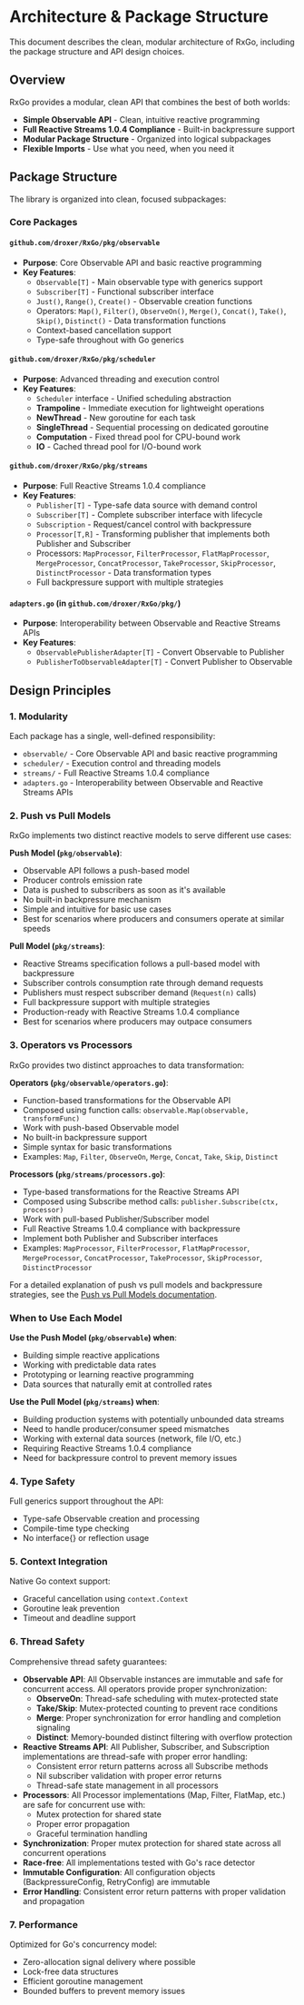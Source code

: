 # Architecture & Package Structure

This document describes the clean, modular architecture of RxGo, including the package structure and API design choices.

## Overview

RxGo provides a modular, clean API that combines the best of both worlds:

- **Simple Observable API** - Clean, intuitive reactive programming
- **Full Reactive Streams 1.0.4 Compliance** - Built-in backpressure support
- **Modular Package Structure** - Organized into logical subpackages
- **Flexible Imports** - Use what you need, when you need it

## Package Structure

The library is organized into clean, focused subpackages:

### Core Packages

#### `github.com/droxer/RxGo/pkg/observable`
- **Purpose**: Core Observable API and basic reactive programming
- **Key Features**:
  - `Observable[T]` - Main observable type with generics support
  - `Subscriber[T]` - Functional subscriber interface
  - `Just()`, `Range()`, `Create()` - Observable creation functions
  - Operators: `Map()`, `Filter()`, `ObserveOn()`, `Merge()`, `Concat()`, `Take()`, `Skip()`, `Distinct()` - Data transformation functions
  - Context-based cancellation support
  - Type-safe throughout with Go generics

#### `github.com/droxer/RxGo/pkg/scheduler`
- **Purpose**: Advanced threading and execution control
- **Key Features**:
  - `Scheduler` interface - Unified scheduling abstraction
  - **Trampoline** - Immediate execution for lightweight operations
  - **NewThread** - New goroutine for each task
  - **SingleThread** - Sequential processing on dedicated goroutine
  - **Computation** - Fixed thread pool for CPU-bound work
  - **IO** - Cached thread pool for I/O-bound work

#### `github.com/droxer/RxGo/pkg/streams`
- **Purpose**: Full Reactive Streams 1.0.4 compliance
- **Key Features**:
  - `Publisher[T]` - Type-safe data source with demand control
  - `Subscriber[T]` - Complete subscriber interface with lifecycle
  - `Subscription` - Request/cancel control with backpressure
  - `Processor[T,R]` - Transforming publisher that implements both Publisher and Subscriber
  - Processors: `MapProcessor`, `FilterProcessor`, `FlatMapProcessor`, `MergeProcessor`, `ConcatProcessor`, `TakeProcessor`, `SkipProcessor`, `DistinctProcessor` - Data transformation types
  - Full backpressure support with multiple strategies

#### `adapters.go` (in `github.com/droxer/RxGo/pkg/`)
- **Purpose**: Interoperability between Observable and Reactive Streams APIs
- **Key Features**:
  - `ObservablePublisherAdapter[T]` - Convert Observable to Publisher
  - `PublisherToObservableAdapter[T]` - Convert Publisher to Observable

## Design Principles

### 1. Modularity
Each package has a single, well-defined responsibility:
- `observable/` - Core Observable API and basic reactive programming
- `scheduler/` - Execution control and threading models
- `streams/` - Full Reactive Streams 1.0.4 compliance
- `adapters.go` - Interoperability between Observable and Reactive Streams APIs

### 2. Push vs Pull Models
RxGo implements two distinct reactive models to serve different use cases:

**Push Model (`pkg/observable`)**:
- Observable API follows a push-based model
- Producer controls emission rate
- Data is pushed to subscribers as soon as it's available
- No built-in backpressure mechanism
- Simple and intuitive for basic use cases
- Best for scenarios where producers and consumers operate at similar speeds

**Pull Model (`pkg/streams`)**:
- Reactive Streams specification follows a pull-based model with backpressure
- Subscriber controls consumption rate through demand requests
- Publishers must respect subscriber demand (`Request(n)` calls)
- Full backpressure support with multiple strategies
- Production-ready with Reactive Streams 1.0.4 compliance
- Best for scenarios where producers may outpace consumers

### 3. Operators vs Processors

RxGo provides two distinct approaches to data transformation:

**Operators (`pkg/observable/operators.go`)**:
- Function-based transformations for the Observable API
- Composed using function calls: `observable.Map(observable, transformFunc)`
- Work with push-based Observable model
- No built-in backpressure support
- Simple syntax for basic transformations
- Examples: `Map`, `Filter`, `ObserveOn`, `Merge`, `Concat`, `Take`, `Skip`, `Distinct`

**Processors (`pkg/streams/processors.go`)**:
- Type-based transformations for the Reactive Streams API
- Composed using Subscribe method calls: `publisher.Subscribe(ctx, processor)`
- Work with pull-based Publisher/Subscriber model
- Full Reactive Streams 1.0.4 compliance with backpressure
- Implement both Publisher and Subscriber interfaces
- Examples: `MapProcessor`, `FilterProcessor`, `FlatMapProcessor`, `MergeProcessor`, `ConcatProcessor`, `TakeProcessor`, `SkipProcessor`, `DistinctProcessor`

For a detailed explanation of push vs pull models and backpressure strategies, see the [Push vs Pull Models documentation](./push-pull-models.md).

### When to Use Each Model

**Use the Push Model (`pkg/observable`) when**:
- Building simple reactive applications
- Working with predictable data rates
- Prototyping or learning reactive programming
- Data sources that naturally emit at controlled rates

**Use the Pull Model (`pkg/streams`) when**:
- Building production systems with potentially unbounded data streams
- Need to handle producer/consumer speed mismatches
- Working with external data sources (network, file I/O, etc.)
- Requiring Reactive Streams 1.0.4 compliance
- Need for backpressure control to prevent memory issues

### 4. Type Safety
Full generics support throughout the API:
- Type-safe Observable creation and processing
- Compile-time type checking
- No interface{} or reflection usage

### 5. Context Integration
Native Go context support:
- Graceful cancellation using `context.Context`
- Goroutine leak prevention
- Timeout and deadline support

### 6. Thread Safety
Comprehensive thread safety guarantees:
- **Observable API**: All Observable instances are immutable and safe for concurrent access. All operators provide proper synchronization:
  - **ObserveOn**: Thread-safe scheduling with mutex-protected state
  - **Take/Skip**: Mutex-protected counting to prevent race conditions
  - **Merge**: Proper synchronization for error handling and completion signaling
  - **Distinct**: Memory-bounded distinct filtering with overflow protection
- **Reactive Streams API**: All Publisher, Subscriber, and Subscription implementations are thread-safe with proper error handling:
  - Consistent error return patterns across all Subscribe methods
  - Nil subscriber validation with proper error returns
  - Thread-safe state management in all processors
- **Processors**: All Processor implementations (Map, Filter, FlatMap, etc.) are safe for concurrent use with:
  - Mutex protection for shared state
  - Proper error propagation
  - Graceful termination handling
- **Synchronization**: Proper mutex protection for shared state across all concurrent operations
- **Race-free**: All implementations tested with Go's race detector
- **Immutable Configuration**: All configuration objects (BackpressureConfig, RetryConfig) are immutable
- **Error Handling**: Consistent error return patterns with proper validation and propagation

### 7. Performance
Optimized for Go's concurrency model:
- Zero-allocation signal delivery where possible
- Lock-free data structures
- Efficient goroutine management
- Bounded buffers to prevent memory issues

